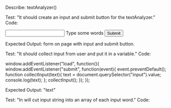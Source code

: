 Describe: textAnalyzer()

Test: "It should create an input and submit button for the textAnalyzer."
Code:
<form>
    <input type="text" id="input">
    <label for="input">Type some words</label>
    <button type="submit">Submit</button>
  </form>

<!-- Our second test. -->
Expected Output: form on page with input and submit button.

Test: "It should collect input from user and put it in a variable."
Code: 

window.addEventListener("load", function(){
  window.addEventListener("submit", function(event){
  event.preventDefault();
  function collectInput(text){
    text = document.querySelector("input").value;
    console.log(text);
  };
  collectInput();
  });
});

<!-- input text = "text" -->

Expected Output: "text"

<!-- Our third test. -->

Test: "In will cut input string into an array of each input word."
Code:
